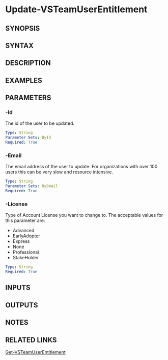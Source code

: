 <!-- #include "./common/header.md" -->

# Update-VSTeamUserEntitlement

## SYNOPSIS

<!-- #include "./synopsis/Update-VSTeamUserEntitlement.md" -->

## SYNTAX

## DESCRIPTION

<!-- #include "./synopsis/Update-VSTeamUserEntitlement.md" -->

## EXAMPLES

## PARAMETERS

### -Id

The id of the user to be updated.

```yaml
Type: String
Parameter Sets: ById
Required: True
```

### -Email

The email address of the user to update. For organizations with over 100 users this can be very slow and resource intensive.

```yaml
Type: String
Parameter Sets: ByEmail
Required: True
```

### -License

Type of Account License you want to change to. The acceptable values for this parameter are:

- Advanced
- EarlyAdopter
- Express
- None
- Professional
- StakeHolder

```yaml
Type: String
Required: True
```

<!-- #include "./params/force.md" -->

## INPUTS

## OUTPUTS

## NOTES

## RELATED LINKS

[Get-VSTeamUserEntitlement](Get-VSTeamUserEntitlement.md)
